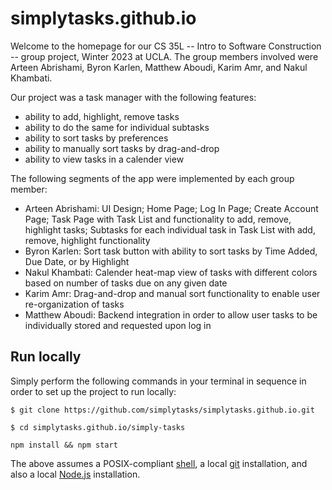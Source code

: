 # simplytasks.github.io

Welcome to the homepage for our CS 35L -- Intro to Software Construction -- group project, Winter 2023 at UCLA. The group members involved were Arteen Abrishami, Byron Karlen, Matthew Aboudi, Karim Amr, and Nakul Khambati. 

Our project was a task manager with the following features:
 - ability to add, highlight, remove tasks
 - ability to do the same for individual subtasks
 - ability to sort tasks by preferences
 - ability to manually sort tasks by drag-and-drop
 - ability to view tasks in a calender view
 
 The following segments of the app were implemented by each group member:
 
  - Arteen Abrishami: UI Design; Home Page; Log In Page; Create Account Page; Task Page with Task List and functionality to add, remove, highlight tasks; Subtasks for each individual task in Task List with add, remove, highlight functionality
  - Byron Karlen: Sort task button with ability to sort tasks by Time Added, Due Date, or by Highlight
  - Nakul Khambati: Calender heat-map view of tasks with different colors based on number of tasks due on any given date
  - Karim Amr: Drag-and-drop and manual sort functionality to enable user re-organization of tasks
  - Matthew Aboudi: Backend integration in order to allow user tasks to be individually stored and requested upon log in
  
  ## Run locally
  
  Simply perform the following commands in your terminal in sequence in order to set up the project to run locally:
  
  ```
 $ git clone https://github.com/simplytasks/simplytasks.github.io.git
  ````
  
  ```
  $ cd simplytasks.github.io/simply-tasks
  ```
  
  ```
  npm install && npm start
  ```
  
  The above assumes a POSIX-compliant [shell](https://pubs.opengroup.org/onlinepubs/9699919799/utilities/V3_chap02.html#tag_18), a local [git](https://git-scm.com/book/en/v2/Getting-Started-Installing-Git) installation, and also a local [Node.js](https://nodejs.org/en/) installation.
  
  
